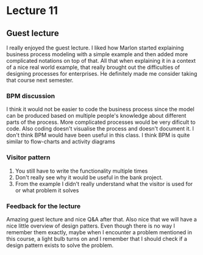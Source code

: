 # Lecture 11

## Guest lecture
I really enjoyed the guest lecture. I liked how Marlon started explaining business process modeling with a simple example and then added more complicated notations on top of that. All that when explaining it in a context of a nice real world example, that really brought out the difficulties of designing processes for enterprises. He definitely made me consider taking that course next semester.

### BPM discussion
I think it would not be easier to code the business process since the model can be produced based on multiple people's knowledge about different parts of the process. More complicated processes would be very dificult to code. Also coding doesn't visualise the process and doesn't document it. 
I don't think BPM would have been useful in this class.
I think BPM is quite similar to flow-charts and activity diagrams
### Visitor pattern
1. You still have to write the functionality multiple times
2. Don't really see why it would be useful in the bank project.
3. From the example I didn't really understand what the visitor is used for or what problem it solves
### Feedback for the lecture
Amazing guest lecture and nice Q&A after that. Also nice that we will have a nice little overview of design patters. Even though there is no way I remember them exactly, maybe when I encounter a problem mentioned in this course, a light bulb turns on and I remember that I should check if a design pattern exists to solve the problem.